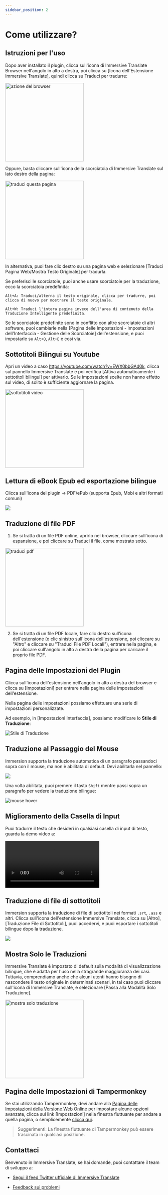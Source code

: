 ```yaml
---
sidebar_position: 2
---
```


# Come utilizzare?

## Istruzioni per l'uso

Dopo aver installato il plugin, clicca sull'icona di Immersive Translate Browser nell'angolo in alto a destra, poi clicca su [Icona dell'Estensione Immersive Translate], quindi clicca su Traduci per tradurre:

<img src="https://s.immersivetranslate.com/assets/browser_panel_en.jpg" alt="azione del browser" width="250" />

Oppure, basta cliccare sull'icona della scorciatoia di Immersive Translate sul lato destro della pagina:

<img src="https://s.immersivetranslate.com/assets/translate_this_page.jpeg" alt="traduci questa pagina" width="250" />

In alternativa, puoi fare clic destro su una pagina web e selezionare [Traduci Pagina Web/Mostra Testo Originale] per tradurla.

Se preferisci le scorciatoie, puoi anche usare scorciatoie per la traduzione, ecco la scorciatoia predefinita:

```
Alt+A: Traduci/alterna il testo originale, clicca per tradurre, poi clicca di nuovo per mostrare il testo originale.

Alt+W: Traduci l'intera pagina invece dell'area di contenuto della Traduzione Intelligente predefinita.
```

Se le scorciatoie predefinite sono in conflitto con altre scorciatoie di altri software, puoi cambiarle nella [Pagina delle Impostazioni - Impostazioni dell'Interfaccia - Gestione delle Scorciatoie] dell'estensione, e puoi impostarle su `Alt+Q`, `Alt+E` e così via.

<!-- **Puoi provare l'effetto cliccando su un racconto inglese a caso in [Buzzing](https://www.buzzing.cc/)\~** -->

<!-- L'operazione principale per la traduzione delle pagine web è la sopra, se ci sono ancora domande, puoi scansionare il seguente codice QR, unirti al gruppo ufficiale di scambio WeChat per una consultazione diretta:

<div align="center">
<img src="https://immersivetranslate.com/assets/wechat-contact.png" width="200" alt="qq" />
</div> -->

## Sottotitoli Bilingui su Youtube

Apri un video a caso https://youtube.com/watch?v=EWX0bbGAd0k, clicca sul pannello Immersive Translate e poi verifica [Attiva automaticamente i sottotitoli bilingui] per attivarlo. Se le impostazioni scelte non hanno effetto sul video, di solito è sufficiente aggiornare la pagina.

<img src="https://s.immersivetranslate.com/assets/video_subtitle_en.jpeg" alt="sottotitoli video" width="250" />

## Lettura di eBook Epub ed esportazione bilingue

Clicca sull'icona del plugin -> PDF/ePub (supporta Epub, Mobi e altri formati comuni)

<!-- Clicca per vedere il [video tutorial](https://www.bilibili.com/video/BV1CM41137CJ/?spm_id_from=333.999.0.0) -->

![](https://s.immersivetranslate.com/static/official-static/assets/site/doc_en.jpg)

<!-- <video
controls style={{width:"100%", maxWidth:"500px"}}
controls
muted
poster="https://s.immersivetranslate.com/static/official-static/assets/site/doc_en.jpg" src="https://s.immersivetranslate.com/videos/morefeature_epub_en.mp4"></video>  -->



## Traduzione di file PDF

1. Se si tratta di un file PDF online, aprirlo nel browser, cliccare sull'icona di espansione, e poi cliccare su Traduci il file, come mostrato sotto.

<img src="https://s.immersivetranslate.com/assets/translate_pdf_en.jpeg" alt="traduci pdf" width="250" />


2. Se si tratta di un file PDF locale, fare clic destro sull'icona dell'estensione (o clic sinistro sull'icona dell'estensione, poi cliccare su "Altro" e cliccare su "Traduci File PDF Locali"), entrare nella pagina, e poi cliccare sull'angolo in alto a destra della pagina per caricare il proprio file PDF.

<!-- [[Clicca qui per il video tutorial]](https://www.bilibili.com/video/BV1HP411z7Qi/?) -->

## Pagina delle Impostazioni del Plugin

Clicca sull'icona dell'estensione nell'angolo in alto a destra del browser e clicca su [Impostazioni] per entrare nella pagina delle impostazioni dell'estensione.

Nella pagina delle impostazioni possiamo effettuare una serie di impostazioni personalizzate.

Ad esempio, in [Impostazioni Interfaccia], possiamo modificare lo **Stile di Traduzione**:

<img src="https://s.immersivetranslate.com/assets/custom_style_en.jpeg" alt="Stile di Traduzione" />

## Traduzione al Passaggio del Mouse

Immersion supporta la traduzione automatica di un paragrafo passandoci sopra con il mouse, ma non è abilitata di default. Devi abilitarla nel pannello:

![](https://s.immersivetranslate.com/static/official-static/assets/site/mouse_en.jpg)

Una volta abilitata, puoi premere il tasto `Shift` mentre passi sopra un paragrafo per vedere la traduzione bilingue:

![mouse hover](https://s.immersivetranslate.com/static/official-static/assets/mouse-hover.gif)

## Miglioramento della Casella di Input

Puoi tradurre il testo che desideri in qualsiasi casella di input di testo, guarda la demo video a:

<video
controls
src="https://s.immersivetranslate.com/videos/20240219input_usage_en.mp4"
/>

## Traduzione di file di sottotitoli

Immersion supporta la traduzione di file di sottotitoli nei formati `.srt`, `.ass` e altri. Clicca sull'icona dell'estensione Immersive Translate, clicca su [Altro], [Traduzione File di Sottotitoli], puoi accedervi, e puoi esportare i sottotitoli bilingue dopo la traduzione.

<!-- ![subtitle](https://s.immersivetranslate.com/static/official-static/assets/subtitle.jpg) -->
![](https://s.immersivetranslate.com/static/official-static/assets/site/doc_en.jpg)

## Mostra Solo le Traduzioni

Immersive Translate è impostato di default sulla modalità di visualizzazione bilingue, che è adatta per l'uso nella stragrande maggioranza dei casi. Tuttavia, comprendiamo anche che alcuni utenti hanno bisogno di nascondere il testo originale in determinati scenari, in tal caso puoi cliccare sull'icona di Immersive Translate, e selezionare [Passa alla Modalità Solo Traduzione].

<img src="https://s.immersivetranslate.com/assets/show_translate_only.jpeg" alt="mostra solo traduzione" width="250" />

## Pagina delle Impostazioni di Tampermonkey

Se stai utilizzando Tampermonkey, devi andare alla [Pagina delle Impostazioni della Versione Web Online](https://dash.immersivetranslate.com/) per impostare alcune opzioni avanzate, clicca sul link [Impostazioni] nella finestra fluttuante per andare a quella pagina, o semplicemente [clicca qui](https://dash.immersivetranslate.com/).

> Suggerimenti: La finestra fluttuante di Tampermonkey può essere trascinata in qualsiasi posizione.

## Contattaci

Benvenuto in Immersive Translate, se hai domande, puoi contattare il team di sviluppo a:

<!-- - [Iscriviti a Immersive Translate via Email](https://immersivetranslate.substack.com/) Ricevi gli ultimi aggiornamenti e (benefici) in modo tempestivo. -->
- [Segui il feed Twitter ufficiale di Immersive Translate](https://twitter.com/immersivetrans)
<!-- - [Unisciti al gruppo Telegram](https://t.me/+rq848Z09nehlOTgx) per partecipare alle discussioni sulle funzionalità. -->
<!-- - [Unisciti al canale Telegram](https://t.me/immersivetranslate) Ricevi le ultime notizie! -->
- [Feedback sui problemi](https://github.com/immersive-translate/immersive-translate/issues/)


<video
autoPlay
loop
muted
plays-inline
width="1200px"
poster="https://s.immersivetranslate.com/static/official-static/assets/site/full_usage_en.jpg"><source src="https://s.immersivetranslate.com/videos/total-usage-2024-01-18-with-mobile_en.mp4" type="video/mp4"/>Hai bisogno di un browser che supporti il video HTML5 per visualizzare questo video. </video>

## Per saperne di più

- [Richiesta di servizi di traduzione](/docs/services/)
- [Configurazione Personalizzata Avanzata](/docs/advanced/)
- [Domande Frequenti](/docs/faq/)
- [Registro delle modifiche](/docs/CHANGELOG/)